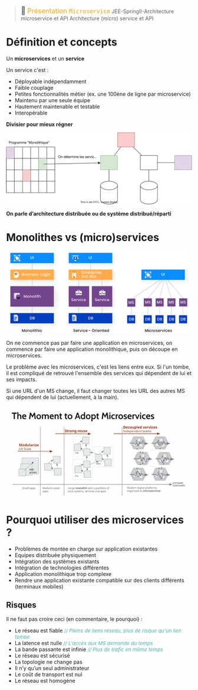 > <span style="font-size: 1.5em">📖</span> <span style="color: orange; font-size: 1.3em;">Présentation `Microservice`</span>
> JEE-SpringII-Architecture microservice et API
> Architecture (micro) service et API

# Définition et concepts
Un **microservices** et un **service**

Un service c'est :
- Déployable indépendamment
- Faible couplage
- Petites fonctionnalités métier (ex. une 100ène de ligne par microservice)
- Maintenu par une seule équipe
- Hautement maintenable et testable
- Interopérable

**Divisier pour mieux régner**

![Architecture monolithique vers services](./Export/Services.svg)


**On parle d’architecture distribuée ou de système distribué/réparti**

# Monolithes vs (micro)services
![](Screen/2023-02-21-11-16-31.png)

On ne commence pas par faire une application en microservices, on commence par faire une application monolithique, puis on découpe en microservices.

Le problème avec les microservices, c'est les liens entre eux. Si l'un tombe, il est compliqué de retrouvé l'ensemble des services qui dépendent de lui et ses impacts.

Si une URL d'un MS change, il faut changer toutes les URL des autres MS qui dépendent de lui (actuellement, à la main).

![](Screen/2023-02-21-11-20-08.png)

# Pourquoi utiliser des microservices ?
- Problèmes de montée en charge sur application existantes
- Equipes distribuée physiquement
- Intégration des systèmes existants
- Intégration de technologies différentes
- Application monolithique trop complexe
- Rendre une application existante compatible sur des clients différents (terminaux mobiles)

## Risques

Il ne faut pas croire ceci (en commentaire, le pourquoi) :
- Le réseau est fiable <span style="color: #46b7ae; font-style: italic; font-size: 0.85rem">// Pleins de liens réseau, plus de risque qu'un lien tombe</span> 
- La latence est nulle <span style="color: #46b7ae; font-style: italic; font-size: 0.85rem">// L'accès aux MS demande du temps</span> 
- La bande passante est infinie <span style="color: #46b7ae; font-style: italic; font-size: 0.85rem">// Plus de trafic en même temps</span> 
- Le réseau est sécurisé
- La topologie ne change pas
- Il n’y qu’un seul administrateur
- Le coût de transport est nul
- Le réseau est homogène
